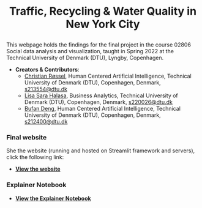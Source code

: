 # <p style="text-align: center;"> Traffic, Recycling & Water Quality in New York City<p>
    
This webpage holds the findings for the final project in the course 02806 Social data analysis and visualization, taught in Spring 2022 at the Technical University of Denmark (DTU), Lyngby, Copenhagen.
    
    
- **Creators & Contributors**:
    - [Christian Røssel](https://github.com/ChristianRoessel), Human Centered Artificial Intelligence, Technical University of Denmark (DTU), Copenhagen, Denmark, s213554@dtu.dk
    - [Lisa Sara Halasa](https://github.com/LisaSaraMara), Business Analytics, Technical University of Denmark (DTU), Copenhagen, Denmark, s220026@dtu.dk
    - [Bufan Deng](https://github.com/PlevanTem), Human Centered Artificial Intelligence, Technical University of Denmark (DTU), Copenhagen, Denmark, s212400@dtu.dk 
    
    
### Final website
She the website (running and hosted on Streamlit framework and servers), click the following link:
- [**View the website**](https://share.streamlit.io/christianroesseldtu/social_data_website.github.io/main/app.py)

    
### Explainer Notebook
- [**View the Explainer Notebook**](https://github.com/ChristianRoesselDTU/social_data_website.github.io/blob/main/Explainer_Notebook_final_v2.html)
